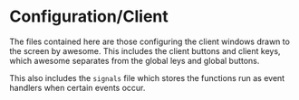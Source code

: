 # Configuration/Client 

The files contained here are those configuring the client windows drawn to the screen by awesome. This includes the client buttons and client keys, which awesome separates from the global leys and global buttons. 

This also includes the `signals` file which stores the functions run as event handlers when certain events occur. 